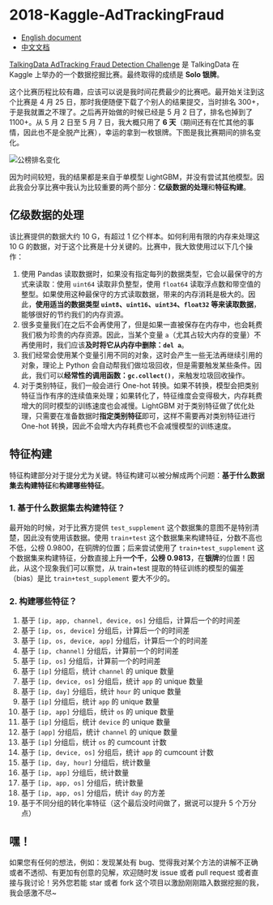 # 2018-Kaggle-AdTrackingFraud

- [English document](README.md)
- [中文文档](README-ZH.md)

[TalkingData AdTracking Fraud Detection Challenge](https://www.kaggle.com/c/talkingdata-adtracking-fraud-detection) 是 TalkingData 在 Kaggle 上举办的一个数据挖掘比赛。最终取得的成绩是 **Solo 银牌**。

这个比赛历程比较有趣，应该可以说是我时间花费最少的比赛吧。最开始关注到这个比赛是 4 月 25 日，那时我便随便下载了个别人的结果提交，当时排名 300+，于是我就置之不理了。之后再开始做的时候已经是 5 月 2 日了，排名也掉到了 1100+。从 5 月 2 日至 5 月 7 日，我大概只用了 **6 天**（期间还有在忙其他的事情，因此也不是全脱产比赛），幸运的拿到一枚银牌。下图是我比赛期间的排名变化。

![公榜排名变化](pic/rank.png)

因为时间较短，我的结果都是来自于单模型 LightGBM，并没有尝试其他模型。因此我会分享比赛中我认为比较重要的两个部分：**亿级数据的处理**和**特征构建**。

## 亿级数据的处理

该比赛提供的数据大约 10 G，有超过 1 亿个样本。如何利用有限的内存来处理这 10 G 的数据，对于这个比赛是十分关键的。比赛中，我大致使用过以下几个操作：

1. 使用 Pandas 读取数据时，如果没有指定每列的数据类型，它会以最保守的方式来读取：使用 `uint64` 读取非负整型，使用 `float64` 读取浮点数和带空值的整型。如果使用这种最保守的方式读取数据，带来的内存消耗是极大的。因此，**使用适当的数据类型 `uint8`、`uint16`、`uint34`、`float32` 等来读取数据**，能够很好的节约我们的内存资源。
2. 很多变量我们在之后不会再使用了，但是如果一直被保存在内存中，也会耗费我们极为珍贵的内存资源。因此，当某个变量 `a`（尤其占较大内存的变量）不再使用时，我们应该**及时将它从内存中删除：`del a`**。
3. 我们经常会使用某个变量引用不同的对象，这时会产生一些无法再继续引用的对象，理论上 Python 会自动帮我们做垃圾回收，但是需要触发某些条件。因此，我们可以**经常性的调用函数：`gc.collect()`**，来触发垃圾回收操作。
4. 对于类别特征，我们一般会进行 One-hot 转换。如果不转换，模型会把类别特征当作有序的连续值来处理；如果转化了，特征维度会变得极大，内存耗费增大的同时模型的训练速度也会减慢。LightGBM 对于类别特征做了优化处理，只需要在准备数据时**指定类别特征**即可，这样不需要再对类别特征进行 One-hot 转换，因此不会增大内存耗费也不会减慢模型的训练速度。

## 特征构建

特征构建部分对于提分尤为关键。特征构建可以被分解成两个问题：**基于什么数据集去构建特征**和**构建哪些特征**。

### 1. 基于什么数据集去构建特征？

最开始的时候，对于比赛方提供 `test_supplement` 这个数据集的意图不是特别清楚，因此没有使用该数据。使用 `train+test` 这个数据集来构建特征，分数不高也不低，公榜 0.9800，在铜牌的位置；后来尝试使用了 `train+test_supplement` 这个数据集来构建特征，分数直接上升**一个千**，**公榜 0.9813**，在**银牌**的位置！因此，从这个现象我们可以察觉，从 train+test 提取的特征训练的模型的偏差（bias）是比 `train+test_supplement` 要大不少的。

### 2. 构建哪些特征？

1. 基于 `[ip, app, channel, device, os]` 分组后，计算后一个的时间差
2. 基于 `[ip, os, device]` 分组后，计算后一个的时间差
3. 基于 `[ip, os, device, app]` 分组后，计算后一个的时间差
4. 基于 `[ip, channel]` 分组后，计算前一个的时间差
5. 基于 `[ip, os]` 分组后，计算前一个的时间差
6. 基于 `[ip]` 分组后，统计 `channel` 的 unique 数量
7. 基于 `[ip, device, os]` 分组后，统计 `app` 的 unique 数量
8. 基于 `[ip, day]` 分组后，统计 `hour` 的 unique 数量
9. 基于 `[ip]` 分组后，统计 `app` 的 unique 数量
10. 基于 `[ip, app]` 分组后，统计 `os` 的 unique 数量
11. 基于 `[ip]` 分组后，统计 `device` 的 unique 数量
12. 基于 `[app]` 分组后，统计 `channel` 的 unique 数量
13. 基于 `[ip]` 分组后，统计 `os` 的 cumcount 计数
14. 基于 `[ip, device, os]` 分组后，统计 `app` 的 cumcount 计数
15. 基于 `[ip, day, hour]` 分组后，统计数量
16. 基于 `[ip, app]` 分组后，统计数量
17. 基于 `[ip, app, os]` 分组后，统计数量
18. 基于 `[ip, app, os]` 分组后，统计 `day` 的方差
19. 基于不同分组的转化率特征（这个最后没时间做了，据说可以提升 5 个万分点）

## 嘿！

如果您有任何的想法，例如：发现某处有 bug、觉得我对某个方法的讲解不正确或者不透彻、有更加有创意的见解，欢迎随时发 issue 或者 pull request 或者直接与我讨论！另外您若能 star 或者 fork 这个项目以激励刚刚踏入数据挖掘的我，我会感激不尽~
